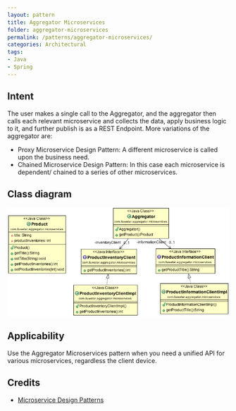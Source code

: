 ```yaml
---
layout: pattern
title: Aggregator Microservices
folder: aggregator-microservices
permalink: /patterns/aggregator-microservices/
categories: Architectural
tags:
- Java
- Spring
---
```


## Intent

The user makes a single call to the Aggregator, and the aggregator then calls each relevant microservice and collects
the data, apply business logic to it, and further publish is as a REST Endpoint.
More variations of the aggregator are: 
- Proxy Microservice Design Pattern: A different microservice is called upon the business need. 
- Chained Microservice Design Pattern: In this case each microservice is dependent/ chained to a series 
of other microservices.

## Class diagram

![alt text](./etc/aggregator-microservice.png "Aggregator Microservice")

## Applicability

Use the Aggregator Microservices pattern when you need a unified API for various microservices, regardless the client device.

## Credits

* [Microservice Design Patterns](http://blog.arungupta.me/microservice-design-patterns/)
